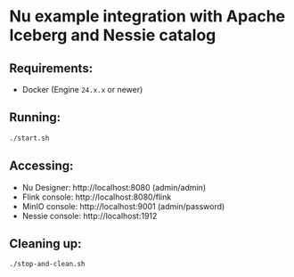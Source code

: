 # Nu example integration with Apache Iceberg and Nessie catalog

## Requirements:

* Docker (Engine `24.x.x` or newer)

## Running:

```bash
./start.sh
```

## Accessing:

- Nu Designer: http://localhost:8080 (admin/admin)
- Flink console: http://localhost:8080/flink
- MinIO console: http://localhost:9001 (admin/password)
- Nessie console: http://localhost:1912

## Cleaning up:

```bash
./stop-and-clean.sh
```

